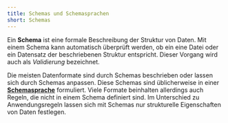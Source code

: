 ```yaml
---
title: Schemas und Schemasprachen
short: Schemas
---
```


Ein **Schema** ist eine formale Beschreibung der Struktur von Daten. Mit einem
Schema kann automatisch überprüft werden, ob ein eine Datei oder ein Datensatz
der beschriebenen Struktur entspricht. Dieser Vorgang wird auch als
*Validierung* bezeichnet.

Die meisten Datenformate sind durch Schemas beschrieben oder lassen sich durch
Schemas anpassen. Diese Schemas sind üblicherweise in einer
**[Schemasprache](schema/language)** formuliert. Viele Formate beinhalten
allerdings auch Regeln, die nicht in einem Schema definiert sind.  Im
Unterschied zu Anwendungsregeln lassen sich mit Schemas nur strukturelle
Eigenschaften von Daten festlegen. 

<schemas/>
